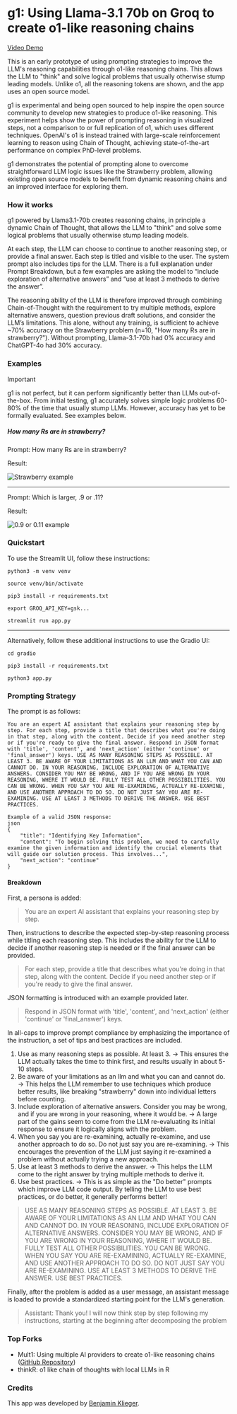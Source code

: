 # g1: Using Llama-3.1 70b on Groq to create o1-like reasoning chains

[Video Demo](https://github.com/user-attachments/assets/db2a221f-f8eb-48c3-b5a7-8399c6300243)

This is an early prototype of using prompting strategies to improve the LLM's reasoning capabilities through o1-like reasoning chains. This allows the LLM to "think" and solve logical problems that usually otherwise stump leading models. Unlike o1, all the reasoning tokens are shown, and the app uses an open source model.

g1 is experimental and being open sourced to help inspire the open source community to develop new strategies to produce o1-like reasoning. This experiment helps show the power of prompting reasoning in visualized steps, not a comparison to or full replication of o1, which uses different techniques. OpenAI's o1 is instead trained with large-scale reinforcement learning to reason using Chain of Thought, achieving state-of-the-art performance on complex PhD-level problems. 

g1 demonstrates the potential of prompting alone to overcome straightforward LLM logic issues like the Strawberry problem, allowing existing open source models to benefit from dynamic reasoning chains and an improved interface for exploring them.


### How it works

g1 powered by Llama3.1-70b creates reasoning chains, in principle a dynamic Chain of Thought, that allows the LLM to "think" and solve some logical problems that usually otherwise stump leading models.

At each step, the LLM can choose to continue to another reasoning step, or provide a final answer. Each step is titled and visible to the user. The system prompt also includes tips for the LLM. There is a full explanation under Prompt Breakdown, but a few examples are asking the model to “include exploration of alternative answers” and “use at least 3 methods to derive the answer”.

The reasoning ability of the LLM is therefore improved through combining Chain-of-Thought with the requirement to try multiple methods, explore alternative answers, question previous draft solutions, and consider the LLM’s limitations. This alone, without any training, is sufficient to achieve ~70% accuracy on the Strawberry problem (n=10, "How many Rs are in strawberry?"). Without prompting, Llama-3.1-70b had 0% accuracy and ChatGPT-4o had 30% accuracy.


### Examples

> [!IMPORTANT]
> g1 is not perfect, but it can perform significantly better than LLMs out-of-the-box. From initial testing, g1 accurately solves simple logic problems 60-80% of the time that usually stump LLMs. However, accuracy has yet to be formally evaluated. See examples below.


##### How many Rs are in strawberry?
Prompt: How many Rs are in strawberry?

Result:

![Strawberry example](examples/strawberry.png)

---

Prompt: Which is larger, .9 or .11?

Result:

![0.9 or 0.11 example](examples/math.png)


### Quickstart

To use the Streamlit UI, follow these instructions:

~~~
python3 -m venv venv
~~~

~~~
source venv/bin/activate
~~~

~~~
pip3 install -r requirements.txt
~~~

~~~
export GROQ_API_KEY=gsk...
~~~

~~~
streamlit run app.py
~~~

---

Alternatively, follow these additional instructions to use the Gradio UI:

~~~
cd gradio
~~~

~~~
pip3 install -r requirements.txt
~~~

~~~
python3 app.py
~~~


### Prompting Strategy

The prompt is as follows:

```
You are an expert AI assistant that explains your reasoning step by step. For each step, provide a title that describes what you're doing in that step, along with the content. Decide if you need another step or if you're ready to give the final answer. Respond in JSON format with 'title', 'content', and 'next_action' (either 'continue' or 'final_answer') keys. USE AS MANY REASONING STEPS AS POSSIBLE. AT LEAST 3. BE AWARE OF YOUR LIMITATIONS AS AN LLM AND WHAT YOU CAN AND CANNOT DO. IN YOUR REASONING, INCLUDE EXPLORATION OF ALTERNATIVE ANSWERS. CONSIDER YOU MAY BE WRONG, AND IF YOU ARE WRONG IN YOUR REASONING, WHERE IT WOULD BE. FULLY TEST ALL OTHER POSSIBILITIES. YOU CAN BE WRONG. WHEN YOU SAY YOU ARE RE-EXAMINING, ACTUALLY RE-EXAMINE, AND USE ANOTHER APPROACH TO DO SO. DO NOT JUST SAY YOU ARE RE-EXAMINING. USE AT LEAST 3 METHODS TO DERIVE THE ANSWER. USE BEST PRACTICES.

Example of a valid JSON response:
json
{
    "title": "Identifying Key Information",
    "content": "To begin solving this problem, we need to carefully examine the given information and identify the crucial elements that will guide our solution process. This involves...",
    "next_action": "continue"
}
```

#### Breakdown

First, a persona is added:

> You are an expert AI assistant that explains your reasoning step by step.



Then, instructions to describe the expected step-by-step reasoning process while titling each reasoning step. This includes the ability for the LLM to decide if another reasoning step is needed or if the final answer can be provided.

> For each step, provide a title that describes what you're doing in that step, along with the content. Decide if you need another step or if you're ready to give the final answer. 



JSON formatting is introduced with an example provided later.

> Respond in JSON format with 'title', 'content', and 'next_action' (either 'continue' or 'final_answer') keys. 



In all-caps to improve prompt compliance by emphasizing the importance of the instruction, a set of tips and best practices are included.

1. Use as many reasoning steps as possible. At least 3. -> This ensures the LLM actually takes the time to think first, and results usually in about 5-10 steps.
2. Be aware of your limitations as an llm and what you can and cannot do. -> This helps the LLM remember to use techniques which produce better results, like breaking "strawberry" down into individual letters before counting.
3. Include exploration of alternative answers. Consider you may be wrong, and if you are wrong in your reasoning, where it would be. -> A large part of the gains seem to come from the LLM re-evaluating its initial response to ensure it logically aligns with the problem.
4. When you say you are re-examining, actually re-examine, and use another approach to do so. Do not just say you are re-examining. -> This encourages the prevention of the LLM just saying it re-examined a problem without actually trying a new approach. 
5. Use at least 3 methods to derive the answer. -> This helps the LLM come to the right answer by trying multiple methods to derive it.
6. Use best practices. -> This is as simple as the "Do better" prompts which improve LLM code output. By telling the LLM to use best practices, or do better, it generally performs better!


> USE AS MANY REASONING STEPS AS POSSIBLE. AT LEAST 3. BE AWARE OF YOUR LIMITATIONS AS AN LLM AND WHAT YOU CAN AND CANNOT DO. IN YOUR REASONING, INCLUDE EXPLORATION OF ALTERNATIVE ANSWERS. CONSIDER YOU MAY BE WRONG, AND IF YOU ARE WRONG IN YOUR REASONING, WHERE IT WOULD BE. FULLY TEST ALL OTHER POSSIBILITIES. YOU CAN BE WRONG. WHEN YOU SAY YOU ARE RE-EXAMINING, ACTUALLY RE-EXAMINE, AND USE ANOTHER APPROACH TO DO SO. DO NOT JUST SAY YOU ARE RE-EXAMINING. USE AT LEAST 3 METHODS TO DERIVE THE ANSWER. USE BEST PRACTICES.



Finally, after the problem is added as a user message, an assistant message is loaded to provide a standardized starting point for the LLM's generation.

> Assistant: Thank you! I will now think step by step following my instructions, starting at the beginning after decomposing the problem


### Top Forks
* Mult1: Using multiple AI providers to create o1-like reasoning chains ([GitHub Repository](https://github.com/tcsenpai/multi1))
* thinkR: o1 like chain of thoughts with local LLMs in R 

### Credits

This app was developed by [Benjamin Klieger](https://x.com/benjaminklieger).
